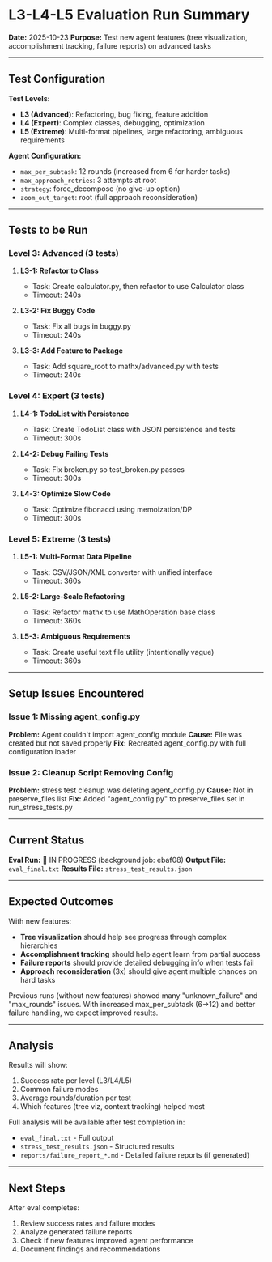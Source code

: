 # L3-L4-L5 Evaluation Run Summary

**Date:** 2025-10-23
**Purpose:** Test new agent features (tree visualization, accomplishment tracking, failure reports) on advanced tasks

---

## Test Configuration

**Test Levels:**
- **L3 (Advanced)**: Refactoring, bug fixing, feature addition
- **L4 (Expert)**: Complex classes, debugging, optimization
- **L5 (Extreme)**: Multi-format pipelines, large refactoring, ambiguous requirements

**Agent Configuration:**
- `max_per_subtask`: 12 rounds (increased from 6 for harder tasks)
- `max_approach_retries`: 3 attempts at root
- `strategy`: force_decompose (no give-up option)
- `zoom_out_target`: root (full approach reconsideration)

---

## Tests to be Run

### Level 3: Advanced (3 tests)
1. **L3-1: Refactor to Class**
   - Task: Create calculator.py, then refactor to use Calculator class
   - Timeout: 240s

2. **L3-2: Fix Buggy Code**
   - Task: Fix all bugs in buggy.py
   - Timeout: 240s

3. **L3-3: Add Feature to Package**
   - Task: Add square_root to mathx/advanced.py with tests
   - Timeout: 240s

### Level 4: Expert (3 tests)
1. **L4-1: TodoList with Persistence**
   - Task: Create TodoList class with JSON persistence and tests
   - Timeout: 300s

2. **L4-2: Debug Failing Tests**
   - Task: Fix broken.py so test_broken.py passes
   - Timeout: 300s

3. **L4-3: Optimize Slow Code**
   - Task: Optimize fibonacci using memoization/DP
   - Timeout: 300s

### Level 5: Extreme (3 tests)
1. **L5-1: Multi-Format Data Pipeline**
   - Task: CSV/JSON/XML converter with unified interface
   - Timeout: 360s

2. **L5-2: Large-Scale Refactoring**
   - Task: Refactor mathx to use MathOperation base class
   - Timeout: 360s

3. **L5-3: Ambiguous Requirements**
   - Task: Create useful text file utility (intentionally vague)
   - Timeout: 360s

---

## Setup Issues Encountered

### Issue 1: Missing agent_config.py
**Problem:** Agent couldn't import agent_config module
**Cause:** File was created but not saved properly
**Fix:** Recreated agent_config.py with full configuration loader

### Issue 2: Cleanup Script Removing Config
**Problem:** stress test cleanup was deleting agent_config.py
**Cause:** Not in preserve_files list
**Fix:** Added "agent_config.py" to preserve_files set in run_stress_tests.py

---

## Current Status

**Eval Run:** 🔄 IN PROGRESS (background job: ebaf08)
**Output File:** `eval_final.txt`
**Results File:** `stress_test_results.json`

---

## Expected Outcomes

With new features:
- **Tree visualization** should help see progress through complex hierarchies
- **Accomplishment tracking** should help agent learn from partial success
- **Failure reports** should provide detailed debugging info when tests fail
- **Approach reconsideration** (3x) should give agent multiple chances on hard tasks

Previous runs (without new features) showed many "unknown_failure" and "max_rounds" issues.
With increased max_per_subtask (6→12) and better failure handling, we expect improved results.

---

## Analysis

Results will show:
1. Success rate per level (L3/L4/L5)
2. Common failure modes
3. Average rounds/duration per test
4. Which features (tree viz, context tracking) helped most

Full analysis will be available after test completion in:
- `eval_final.txt` - Full output
- `stress_test_results.json` - Structured results
- `reports/failure_report_*.md` - Detailed failure reports (if generated)

---

## Next Steps

After eval completes:
1. Review success rates and failure modes
2. Analyze generated failure reports
3. Check if new features improved agent performance
4. Document findings and recommendations
